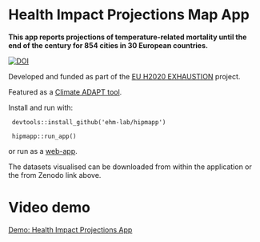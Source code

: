 # Health Impact Projections Map App

**This app reports projections of temperature-related mortality until the end of the century for 854 cities in 30 European countries.**

[![DOI](https://zenodo.org/badge/742552198.svg)](https://zenodo.org/doi/10.5281/zenodo.10998153)

Developed and funded as part of the [EU H2020 EXHAUSTION](https://www.exhaustion.eu/) project. 

Featured as a [Climate ADAPT tool](https://climate-adapt.eea.europa.eu/en/metadata/tools/exhaustion-health-impact-projections-tool).

Install and run with:
 
```
 devtools::install_github('ehm-lab/hipmapp')

 hipmapp::run_app()
```

or run as a [web-app](https://ehm-lab.shinyapps.io/hipmapp/).

The datasets visualised  can be downloaded from within the application or the from Zenodo link above.

# Video demo

[Demo: Health Impact Projections App](https://player.vimeo.com/video/902720172)
